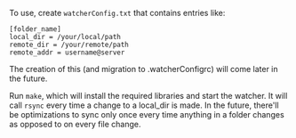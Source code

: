 To use, create `watcherConfig.txt` that contains entries like:

    [folder_name]
    local_dir = /your/local/path
    remote_dir = /your/remote/path
    remote_addr = username@server


The creation of this (and migration to .watcherConfigrc) will come later in the future.

Run `make`, which will install the required libraries and start the watcher. It will call `rsync` every time a change to a local_dir is made. In the future, there'll be optimizations to sync only once every time anything in a folder changes as opposed to on every file change.
